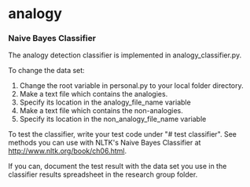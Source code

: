 # analogy

### Naive Bayes Classifier
The analogy detection classifier is implemented in analogy_classifier.py.

To change the data set:
1. Change the root variable in personal.py to your local folder directory.
2. Make a text file which contains the analogies.
3. Specify its location in the analogy_file_name variable
4. Make a text file which contains the non-analogies.
5. Specify its location in the non_analogy_file_name variable

To test the classifier, write your test code under "# test classifier".
See methods you can use with NLTK's Naive Bayes Classifier at http://www.nltk.org/book/ch06.html.

If you can, document the test result with the data set you use in the classifier results spreadsheet in the research group folder.
